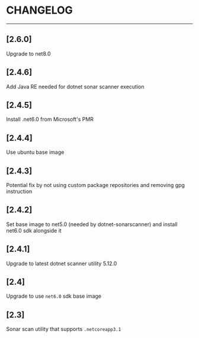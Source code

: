 # CHANGELOG
---------------------------------------------------------------------

## [2.6.0]

Upgrade to net8.0

## [2.4.6]

Add Java RE needed for dotnet sonar scanner execution

## [2.4.5]

Install .net6.0 from Microsoft's PMR

## [2.4.4]

Use ubuntu base image

## [2.4.3]

Potential fix by not using custom package repositories and removing gpg instruction

## [2.4.2]

Set base image to net5.0 (needed by dotnet-sonarscanner) and install net6.0 sdk alongside it

## [2.4.1]

Upgrade to latest dotnet scanner utility 5.12.0

## [2.4]

Upgrade to use `net6.0` sdk base image

## [2.3]

Sonar scan utility that supports `.netcoreapp3.1`